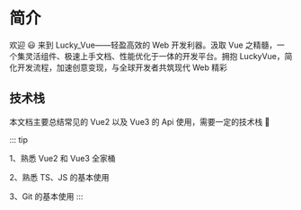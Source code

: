 # 简介

欢迎 😃 来到 Lucky_Vue——轻盈高效的 Web 开发利器。汲取 Vue 之精髓，一个集灵活组件、极速上手文档、性能优化于一体的开发平台。拥抱 LuckyVue，简化开发流程，加速创意变现，与全球开发者共筑现代 Web 精彩

## 技术栈

本文档主要总结常见的 Vue2 以及 Vue3 的 Api 使用，需要一定的技术栈 👻

::: tip

1、熟悉 Vue2 和 Vue3 全家桶

2、熟悉 TS、JS 的基本使用

3、Git 的基本使用
:::
